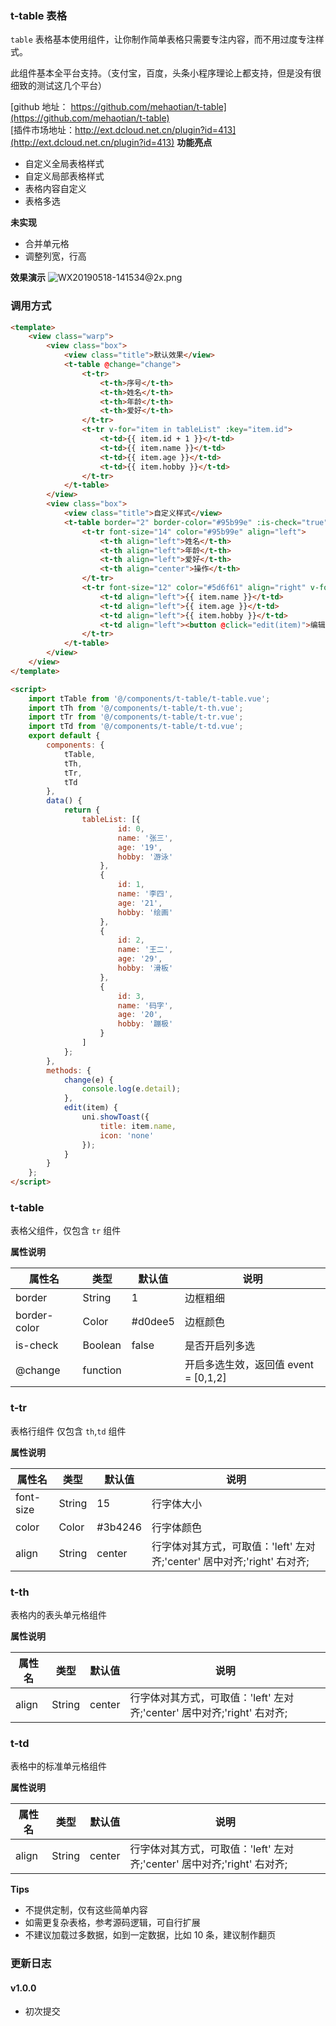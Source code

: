 ### t-table 表格


`table` 表格基本使用组件，让你制作简单表格只需要专注内容，而不用过度专注样式。

此组件基本全平台支持。（支付宝，百度，头条小程序理论上都支持，但是没有很细致的测试这几个平台）

[github 地址： https://github.com/mehaotian/t-table](https://github.com/mehaotian/t-table)         
[插件市场地址：http://ext.dcloud.net.cn/plugin?id=413](http://ext.dcloud.net.cn/plugin?id=413)
**功能亮点**
- 自定义全局表格样式
- 自定义局部表格样式
- 表格内容自定义
- 表格多选

**未实现**
- 合并单元格
- 调整列宽，行高

**效果演示**
![WX20190518-141534@2x.png](https://upload-images.jianshu.io/upload_images/4472817-5c26e7b529fc5461.png?imageMogr2/auto-orient/strip%7CimageView2/2/w/1240)

### 调用方式

```html
<template>
	<view class="warp">
		<view class="box">
			<view class="title">默认效果</view>
			<t-table @change="change">
				<t-tr>
					<t-th>序号</t-th>
					<t-th>姓名</t-th>
					<t-th>年龄</t-th>
					<t-th>爱好</t-th>
				</t-tr>
				<t-tr v-for="item in tableList" :key="item.id">
					<t-td>{{ item.id + 1 }}</t-td>
					<t-td>{{ item.name }}</t-td>
					<t-td>{{ item.age }}</t-td>
					<t-td>{{ item.hobby }}</t-td>
				</t-tr>
			</t-table>
		</view>
		<view class="box">
			<view class="title">自定义样式</view>
			<t-table border="2" border-color="#95b99e" :is-check="true" @change="change">
				<t-tr font-size="14" color="#95b99e" align="left">
					<t-th align="left">姓名</t-th>
					<t-th align="left">年龄</t-th>
					<t-th align="left">爱好</t-th>
					<t-th align="center">操作</t-th>
				</t-tr>
				<t-tr font-size="12" color="#5d6f61" align="right" v-for="item in tableList" :key="item.id">
					<t-td align="left">{{ item.name }}</t-td>
					<t-td align="left">{{ item.age }}</t-td>
					<t-td align="left">{{ item.hobby }}</t-td>
					<t-td align="left"><button @click="edit(item)">编辑</button></t-td>
				</t-tr>
			</t-table>
		</view>
	</view>
</template>

<script>
	import tTable from '@/components/t-table/t-table.vue';
	import tTh from '@/components/t-table/t-th.vue';
	import tTr from '@/components/t-table/t-tr.vue';
	import tTd from '@/components/t-table/t-td.vue';
	export default {
		components: {
			tTable,
			tTh,
			tTr,
			tTd
		},
		data() {
			return {
				tableList: [{
						id: 0,
						name: '张三',
						age: '19',
						hobby: '游泳'
					},
					{
						id: 1,
						name: '李四',
						age: '21',
						hobby: '绘画'
					},
					{
						id: 2,
						name: '王二',
						age: '29',
						hobby: '滑板'
					},
					{
						id: 3,
						name: '码字',
						age: '20',
						hobby: '蹦极'
					}
				]
			};
		},
		methods: {
			change(e) {
				console.log(e.detail);
			},
			edit(item) {
				uni.showToast({
					title: item.name,
					icon: 'none'
				});
			}
		}
	};
</script>

```


### t-table
表格父组件，仅包含 `tr` 组件

**属性说明**

|  属性名		|    类型	| 默认值	| 说明									|
| ---			| ---		| ---		| ---									|
| border		| String	| 1			| 边框粗细								|
| border-color	| Color		| #d0dee5	| 边框颜色								|
| is-check		| Boolean	| false		| 是否开启列多选						|
| @change		|function	|			|开启多选生效，返回值 event = [0,1,2]	|

### t-tr
表格行组件 仅包含 `th`,`td` 组件

**属性说明**

|  属性名	|    类型	| 默认值	| 说明			|
| ---		| ---		| ---		| ---			|
| font-size	| String	| 15		|  行字体大小	|
| color		| Color		| #3b4246	|  行字体颜色	|
| align	| String	| center		|  行字体对其方式，可取值：'left' 左对齐;'center' 居中对齐;'right' 右对齐;	|

### t-th
表格内的表头单元格组件

**属性说明**

|  属性名	|    类型	| 默认值| 说明	|
| ---		| ---		| ---	| ---	|
| align	| String	| center		|  行字体对其方式，可取值：'left' 左对齐;'center' 居中对齐;'right' 右对齐;	|

### t-td
表格中的标准单元格组件

**属性说明**

|  属性名	|    类型	| 默认值| 说明	|
| ---		| ---		| ---	| ---	|
| align	| String	| center		|  行字体对其方式，可取值：'left' 左对齐;'center' 居中对齐;'right' 右对齐;	|


**Tips**
- 不提供定制，仅有这些简单内容
- 如需更复杂表格，参考源码逻辑，可自行扩展
- 不建议加载过多数据，如到一定数据，比如 10 条，建议制作翻页


### 更新日志

#### v1.0.0
- 初次提交